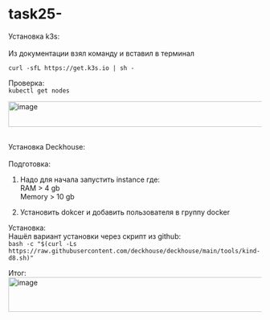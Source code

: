 # task25-

Установка k3s: <br>
<br>
Из документации взял команду и вставил в терминал <br>

```curl -sfL https://get.k3s.io | sh -``` <br>

Проверка: <br>
```kubectl get nodes``` <br>

<img width="718" height="51" alt="image" src="https://github.com/user-attachments/assets/dc5958f0-bd22-4f94-b4b6-7692743b5ead" />
<br>

<br>

Установка Deckhouse: <br>
<br>
Подготовка: <br>
1) Надо для начала запустить instance где: <br>
RAM > 4 gb <br>
Memory > 10 gb <br>

2) Установить dokcer и добавить пользователя в группу docker <br>

Установка: <br>
Нашёл вариант установки через скрипт из github: <br>
```bash -c "$(curl -Ls https://raw.githubusercontent.com/deckhouse/deckhouse/main/tools/kind-d8.sh)"```

Итог: <br>
<img width="703" height="69" alt="image" src="https://github.com/user-attachments/assets/f3ee80d7-b26d-4f67-874a-bea648b7da60" />







